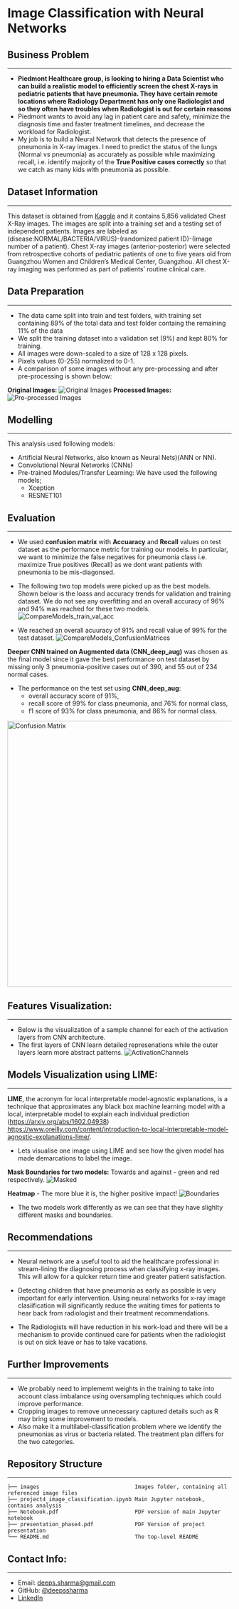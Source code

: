# Image Classification with Neural Networks
## Business Problem
---------------------------------
* **Piedmont Healthcare group, is looking to hiring a Data Scientist who can build a realistic model to efficiently screen the chest X-rays in pediatric patients that have pneumonia. 
They have certain remote locations where Radiology Department has only one Radiologist and so they often have troubles when Radiologist is out for certain reasons**
* Piedmont wants to avoid any lag in patient care and safety, minimize the diagnosis time and faster treatment timelines, and decrease the workload for Radiologist.
* My job is to build a Neural Network that detects the presence of pneumonia in X-ray images. I need to predict the status of the lungs (Normal vs pneumonia) as accurately as possible
while maximizing recall, i.e. identify majority of the **True Positive cases correctly** so that we catch as many kids with pneumonia as possible.
## Dataset Information
---------------------------------
This dataset is obtained from [Kaggle](https://www.kaggle.com/datasets/tolgadincer/labeled-chest-xray-images) and it contains 5,856 validated Chest X-Ray images. The images are split into a training set and a testing set of independent patients.
Images are labeled as (disease:NORMAL/BACTERIA/VIRUS)-(randomized patient ID)-(image number of a patient).
Chest X-ray images (anterior-posterior) were selected from retrospective cohorts of pediatric patients of one to five years old from Guangzhou Women and Children’s Medical Center, Guangzhou.
All chest X-ray imaging was performed as part of patients’ routine clinical care.
## Data Preparation
---------------------------------
* The data came split into train and test folders, with training set containing 89% of the total data and test folder containg the remaining 11% of the data
* We split the training dataset into a validation set (9%) and kept 80% for training.
* All images were down-scaled to a size of 128 x 128 pixels.
* Pixels values (0-255) normalized to 0-1.
* A comparison of some images without any pre-processing and after pre-processing is shown below:

**Original Images:**
![Original Images](https://github.com/deepssharma/Phase4/blob/main/images/RawImages.png)
**Processed Images:**
![Pre-processed Images](https://github.com/deepssharma/Phase4/blob/main/images/ScaledImages.png)

## Modelling
----
This analysis used following models:
- Artificial Neural Networks, also known as Neural Nets)(ANN or NN).
- Convolutional Neural Networks (CNNs)
- Pre-trained Modules/Transfer Learning: We have used the following models;
  - Xception
  - RESNET101
## Evaluation
----
* We used **confusion matrix** with **Accuaracy** and **Recall** values on test dataset as the performance metric for training our models. In particular, we want to minimize  the false negatives for pneumonia class i.e. maximize True positives (Recall) as we dont want patients with pneumonia to be mis-diagonsed.

* The following two top models were picked up as the best models.
Shown below is the loass and accuracy trends for validation and training dataset. We do not see any overfitting and an overall accuracy of 96% and 94% was reached for these two models.
![CompareModels_train_val_acc](https://github.com/deepssharma/Phase4/blob/main/images/accuracy_top_two_models_comp.png)

* We reached an overall acuuracy of 91% and recall value of 99% for the test dataset.
![CompareModels_ConfusionMatrices](https://github.com/deepssharma/Phase4/blob/main/images/TopModels_CM.png)

**Deeper CNN trained on Augmented data (CNN_deep_aug)** was chosen as the final model since it gave the best performance on test dataset by missing only 3 pneumonia-positive cases out of 390, and 55 out of 234 normal cases. 

* The performance on the test set using **CNN_deep_aug**:
    - overall accuracy score of 91%, 
    - recall score of 99% for class pneumonia, and 76% for normal class,
    - f1 score of 93% for class pneumonia, and 86% for normal class.
<img width="596" alt="Confusion Matrix" src="https://github.com/deepssharma/Phase4/blob/main/images/classificatio_report.png">

## Features Visualization:
----
* Below is the visualization of a sample channel for each of the activation layers from CNN architecture. 
* The first layers of CNN learn detailed represenations while the outer layers learn more abstract patterns. 
![ActivationChannels](https://github.com/deepssharma/Phase4/blob/main/images/features.png)

## Models Visualization using LIME:
-----
**LIME**, the acronym for local interpretable model-agnostic explanations, is a technique that approximates any black box machine learning model with a local, interpretable model to explain each individual prediction (https://arxiv.org/abs/1602.04938)
https://www.oreilly.com/content/introduction-to-local-interpretable-model-agnostic-explanations-lime/.

* Lets visualise one image using LIME and see how the given model has made demarcations to label the image.

**Mask Boundaries for two models:** Towards and against - green and red respectively.
![Masked](https://github.com/deepssharma/Phase4/blob/main/images/Topmodels_lime_masks.png)

**Heatmap** - The more blue it is, the higher positive impact!
![Boundaries](https://github.com/deepssharma/Phase4/blob/main/images/Topmodels_lime_comp.png)

* The two models work differently as we can see that they have slighlty different masks and boundaries.
## Recommendations
----
* Neural network are a useful tool to aid the healthcare professional in stream-lining the diagnosing process when classifying x-ray images. This will allow for a quicker return time and greater patient satisfaction.

* Detecting children that have pneumonia as early as possible is very important for early intervention. Using neural networks for x-ray image clasiification will significantly reduce the waiting times for patients to hear back from radiologist and their treatment recommendations.

* The Radiologists will have reduction in his work-load and there will be a mechanism to provide continued care for patients when the radiologist is out on sick leave or has to take vacations.

## Further Improvements
----
* We probably need to implememt weights in the training to take into account class imbalance using oversampling techniques which could improve performance.
* Cropping images to remove unnecessary captured details such as R may bring some improvement to models.
* Also make it a multilabel-classification problem where we identify the pneumonias as virus or bacteria related. The treatment plan differs for the two categories.
## Repository Structure
 ------
    ├── images                              Images folder, containing all referenced image files
    ├── project4_image_classification.ipynb Main Jupyter notebook, contains analysis
    ├── Notebook.pdf                        PDF version of main Jupyter notebook
    ├── presentation_phase4.pdf             PDF Version of project presentation                                        
    └── README.md                           The top-level README
    
## Contact Info:
-----
* Email: deeps.sharma@gmail.com
* GitHub: [@deepssharma](https://github.com/deepssharma)
* [LinkedIn](https://www.linkedin.com/in/deepali-sharma-a83a126/) 
